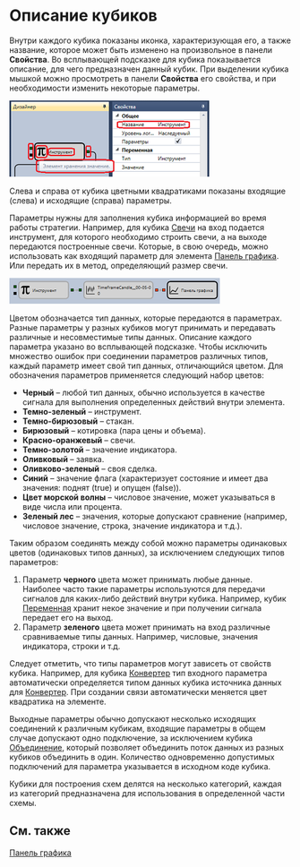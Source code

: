 # Описание кубиков

Внутри каждого кубика показаны иконка, характеризующая его, а также название, которое может быть изменено на произвольное в панели **Свойства**. Во всплывающей подсказке для кубика показывается описание, для чего предназначен данный кубик. При выделении кубика мышкой можно просмотреть в панели **Свойства** его свойства, и при необходимости изменить некоторые параметры.

![Designer Description of cubes 00](../images/Designer_Description_of_elements_00.png)

Слева и справа от кубика цветными квадратиками показаны входящие (слева) и исходящие (справа) параметры.

Параметры нужны для заполнения кубика информацией во время работы стратегии. Например, для кубика [Свечи](Designer_Candles.md) на вход подается инструмент, для которого необходимо строить свечи, а на выходе передаются построенные свечи. Которые, в свою очередь, можно использовать как входящий параметр для элемента [Панель графика](Designer_Panel_graphics.md). Или передать их в метод, определяющий размер свечи.

![Designer Description of cubes 01](../images/Designer_Description_of_elements_01.png)

Цветом обозначается тип данных, которые передаются в параметрах. Разные параметры у разных кубиков могут принимать и передавать различные и несовместимые типы данных. Описание каждого параметра указано во всплывающей подсказке. Чтобы исключить множество ошибок при соединении параметров различных типов, каждый параметр имеет свой тип данных, отличающийся цветом. Для обозначения параметров применяется следующий набор цветов:

- **Черный** – любой тип данных, обычно используется в качестве сигнала для выполнения определенных действий внутри элемента.
- **Темно\-зеленый** – инструмент.
- **Темно\-бирюзовый** – стакан.
- **Бирюзовый** – котировка (пара цены и объема).
- **Красно\-оранжевый** – свечи.
- **Темно\-золотой** – значение индикатора.
- **Оливковый** – заявка.
- **Оливково\-зеленый** – своя сделка.
- **Синий** – значение флага (характеризует состояние и имеет два значения: поднят (true) и опущен (false)).
- **Цвет морской волны** – числовое значение, может указываться в виде числа или процента.
- **Зеленый лес** – значения, которые допускают сравнение (например, числовое значение, строка, значение индикатора и т.д.).

Таким образом соединять между собой можно параметры одинаковых цветов (одинаковых типов данных), за исключением следующих типов параметров:

1. Параметр **черного** цвета может принимать любые данные. Наиболее часто такие параметры используются для передачи сигналов для каких\-либо действий внутри кубика. Например, кубик [Переменная](Designer_Variable.md) хранит некое значение и при получении сигнала передает его на выход.
2. Параметр **зеленого** цвета может принимать на вход различные сравниваемые типы данных. Например, числовые, значения индикатора, строки и т.д.

Следует отметить, что типы параметров могут зависеть от свойств кубика. Например, для кубика [Конвертер](Designer_Converter.md) тип входного параметра автоматически определяется типом данных кубика источника данных для [Конвертер](Designer_Converter.md). При создании связи автоматически меняется цвет квадратика на элементе.

Выходные параметры обычно допускают несколько исходящих соединений к различным кубикам, входящие параметры в общем случае допускают одно подключение, за исключением кубика [Объединение](Designer_Association.md), который позволяет объединить поток данных из разных кубиков объединить в один. Количество одновременно допустимых подключений для параметра указывается в исходном коде кубика.

Кубики для построения схем делятся на несколько категорий, каждая из категорий предназначена для использования в определенной части схемы.

## См. также

[Панель графика](Designer_Panel_graphics.md)
